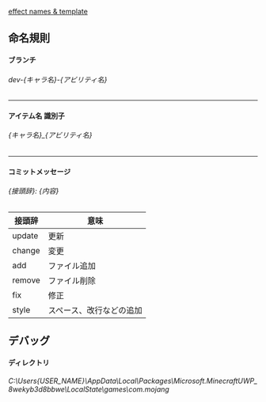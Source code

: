 [effect names & template](https://github.com/x2-7/addon-template)

## 命名規則

#### ブランチ

###### dev-{キャラ名}-{アビリティ名}

---

#### アイテム名 識別子

###### {キャラ名}\_{アビリティ名}

---

#### コミットメッセージ

###### {接頭辞}: {内容}

| 接頭辞 | 意味 |
| ---- | ---- |
|  update  |  更新  |
|  change  |  変更  |
|  add  |  ファイル追加  |
|  remove  |  ファイル削除  |
|  fix  |  修正  |
|  style  |  スペース、改行などの追加  |

## デバッグ

#### ディレクトリ

###### C:\Users\{USER_NAME}\AppData\Local\Packages\Microsoft.MinecraftUWP_8wekyb3d8bbwe\LocalState\games\com.mojang